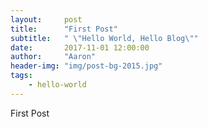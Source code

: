 ```yaml
---
layout:     post
title:      "First Post"
subtitle:   " \"Hello World, Hello Blog\""
date:       2017-11-01 12:00:00
author:     "Aaron"
header-img: "img/post-bg-2015.jpg"
tags:
    - hello-world
---
```

First Post

